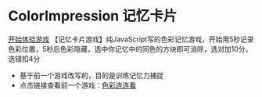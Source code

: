 # ColorImpression 记忆卡片
[开始体验游戏](https://kamyochae.github.io/ColorImpression/.)
【记忆卡片游戏】纯JavaScript写的色彩记忆游戏，开始用5秒记录色彩位置，5秒后色彩隐藏，选中你记忆中的同色的方块即可消除，选对加10分，选错扣4分
- 基于前一个游戏改写的，目的是训练记忆力捕捉
- 点击链接查看前一个游戏：[色彩连连看](https://github.com/KamyoChae/ColorFindFine)
